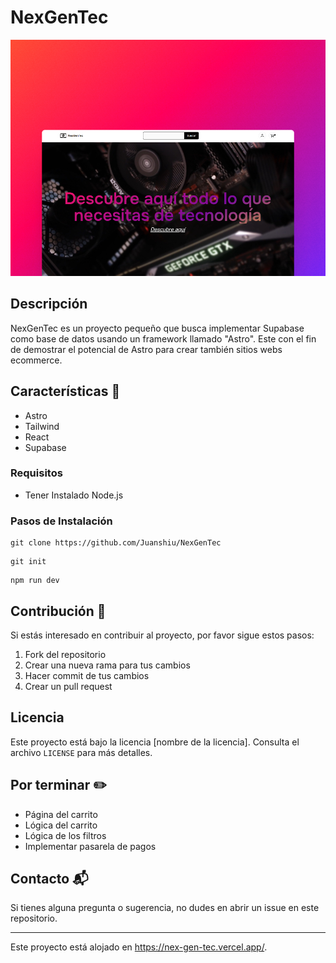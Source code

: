 # NexGenTec
![just-the-basics](./public/img/preview.jpg)

## Descripción

NexGenTec es un proyecto pequeño que busca implementar Supabase como base de datos usando un framework llamado "Astro". Este con el fin de demostrar el potencial de Astro para crear también sitios webs ecommerce.


## Características 🚀

- Astro
- Tailwind
- React
- Supabase

### Requisitos

- Tener Instalado Node.js

### Pasos de Instalación

```
git clone https://github.com/Juanshiu/NexGenTec
```
```
git init
```
```
npm run dev
```

## Contribución 🤝

Si estás interesado en contribuir al proyecto, por favor sigue estos pasos:

1. Fork del repositorio
2. Crear una nueva rama para tus cambios
3. Hacer commit de tus cambios
4. Crear un pull request

## Licencia

Este proyecto está bajo la licencia [nombre de la licencia]. Consulta el archivo `LICENSE` para más detalles.

## Por terminar ✏️

- Página del carrito
- Lógica del carrito
- Lógica de los filtros
- Implementar pasarela de pagos

## Contacto 📬

Si tienes alguna pregunta o sugerencia, no dudes en abrir un issue en este repositorio.

---

Este proyecto está alojado en https://nex-gen-tec.vercel.app/.



<!-- ## 🚀 Project Structure

Inside of your Astro project, you'll see the following folders and files:

```text
/
├── public/
│   └── favicon.svg
├── src/
│   ├── components/
│   │   └── Card.astro
│   ├── layouts/
│   │   └── Layout.astro
│   └── pages/
│       └── index.astro
└── package.json
```

Astro looks for `.astro` or `.md` files in the `src/pages/` directory. Each page is exposed as a route based on its file name.

There's nothing special about `src/components/`, but that's where we like to put any Astro/React/Vue/Svelte/Preact components.

Any static assets, like images, can be placed in the `public/` directory.

## 🧞 Commands

All commands are run from the root of the project, from a terminal:

| Command                   | Action                                           |
| :------------------------ | :----------------------------------------------- |
| `npm install`             | Installs dependencies                            |
| `npm run dev`             | Starts local dev server at `localhost:4321`      |
| `npm run build`           | Build your production site to `./dist/`          |
| `npm run preview`         | Preview your build locally, before deploying     |
| `npm run astro ...`       | Run CLI commands like `astro add`, `astro check` |
| `npm run astro -- --help` | Get help using the Astro CLI                     |

## 👀 Want to learn more?

Feel free to check [our documentation](https://docs.astro.build) or jump into our [Discord server](https://astro.build/chat). -->
